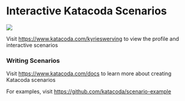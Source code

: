 # Interactive Katacoda Scenarios

[![](http://shields.katacoda.com/katacoda/kyrieswerving/count.svg)](https://www.katacoda.com/kyrieswerving "Get your profile on Katacoda.com")

Visit https://www.katacoda.com/kyrieswerving to view the profile and interactive scenarios

### Writing Scenarios
Visit https://www.katacoda.com/docs to learn more about creating Katacoda scenarios

For examples, visit https://github.com/katacoda/scenario-example
